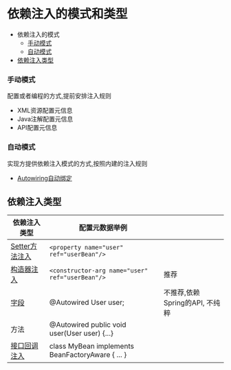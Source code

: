 # 依赖注入的模式和类型

- 依赖注入的模式
  - [手动模式](#手动模式)
  - [自动模式](#自动模式)
- [依赖注入类型](#依赖注入类型)

### 手动模式

配置或者编程的方式,提前安排注入规则

- XML资源配置元信息
- Java注解配置元信息
- API配置元信息

### 自动模式

实现方提供依赖注入模式的方式,按照内建的注入规则

- [Autowiring自动绑定](020-Autowiring自动绑定.md) 

## 依赖注入类型

| 依赖注入类型                        | 配置元数据举例                                   |                                |
| ----------------------------------- | ------------------------------------------------ | ------------------------------ |
| [Setter方法注入](030-Setter注入.md) | `<property name="user" ref="userBean"/>`         |                                |
| [构造器注入](040-构造器注入.md)     | `<constructor-arg name="user" ref="userBean"/>`  | 推荐                           |
| [字段](060-字段注入.md)             | @Autowired User user;                            | 不推荐,依赖Spring的API, 不纯粹 |
| 方法                                | @Autowired public void user(User user)  {...}    |                                |
| [接口回调注入](070-接口回调注入.md) | class MyBean implements BeanFactoryAware { ... } |                                |

